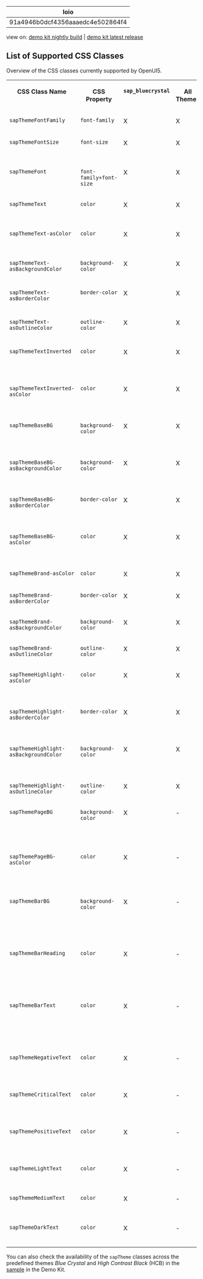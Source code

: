 <!-- loio91a4946b0dcf4356aaaedc4e502864f4 -->

| loio |
| -----|
| 91a4946b0dcf4356aaaedc4e502864f4 |

<div id="loio">

view on: [demo kit nightly build](https://sdk.openui5.org/nightly/#/topic/91a4946b0dcf4356aaaedc4e502864f4) | [demo kit latest release](https://sdk.openui5.org/topic/91a4946b0dcf4356aaaedc4e502864f4)</div>

## List of Supported CSS Classes

Overview of the CSS classes currently supported by OpenUI5.


<table>
<tr>
<th valign="top">

CSS Class Name

</th>
<th valign="top">

CSS Property

</th>
<th valign="top">

`sap_bluecrystal`

</th>
<th valign="top">

All Themes

</th>
<th valign="top">

Description

</th>
</tr>
<tr>
<td valign="top">

`sapThemeFontFamily`

</td>
<td valign="top">

`font-family`

</td>
<td valign="top">

X

</td>
<td valign="top">

X

</td>
<td valign="top">

Default font

</td>
</tr>
<tr>
<td valign="top">

`sapThemeFontSize`

</td>
<td valign="top">

`font-size`

</td>
<td valign="top">

X

</td>
<td valign="top">

X

</td>
<td valign="top">

Default font size

</td>
</tr>
<tr>
<td valign="top">

`sapThemeFont`

</td>
<td valign="top">

`font-family+font-size`

</td>
<td valign="top">

X

</td>
<td valign="top">

X

</td>
<td valign="top">

Default font and font size

</td>
</tr>
<tr>
<td valign="top">

`sapThemeText`

</td>
<td valign="top">

`color`

</td>
<td valign="top">

X

</td>
<td valign="top">

X

</td>
<td valign="top">

Default text color

</td>
</tr>
<tr>
<td valign="top">

`sapThemeText-asColor`

</td>
<td valign="top">

`color`

</td>
<td valign="top">

X

</td>
<td valign="top">

X

</td>
<td valign="top">

Default text color

</td>
</tr>
<tr>
<td valign="top">

`sapThemeText-asBackgroundColor`

</td>
<td valign="top">

`background-color`

</td>
<td valign="top">

X

</td>
<td valign="top">

X

</td>
<td valign="top">

Default text color

</td>
</tr>
<tr>
<td valign="top">

`sapThemeText-asBorderColor`

</td>
<td valign="top">

`border-color`

</td>
<td valign="top">

X

</td>
<td valign="top">

X

</td>
<td valign="top">

Default text color

</td>
</tr>
<tr>
<td valign="top">

`sapThemeText-asOutlineColor`

</td>
<td valign="top">

`outline-color`

</td>
<td valign="top">

X

</td>
<td valign="top">

X

</td>
<td valign="top">

Default text color

</td>
</tr>
<tr>
<td valign="top">

`sapThemeTextInverted`

</td>
<td valign="top">

`color`

</td>
<td valign="top">

X

</td>
<td valign="top">

X

</td>
<td valign="top">

Default color of inverted text

</td>
</tr>
<tr>
<td valign="top">

`sapThemeTextInverted-asColor`

</td>
<td valign="top">

`color`

</td>
<td valign="top">

X

</td>
<td valign="top">

X

</td>
<td valign="top">

Default color of inverted text

</td>
</tr>
<tr>
<td valign="top">

`sapThemeBaseBG`

</td>
<td valign="top">

`background-color`

</td>
<td valign="top">

X

</td>
<td valign="top">

X

</td>
<td valign="top">

Base color for all backgrounds

</td>
</tr>
<tr>
<td valign="top">

`sapThemeBaseBG-asBackgroundColor`

</td>
<td valign="top">

`background-color`

</td>
<td valign="top">

X

</td>
<td valign="top">

X

</td>
<td valign="top">

Base color for all backgrounds

</td>
</tr>
<tr>
<td valign="top">

`sapThemeBaseBG-asBorderColor`

</td>
<td valign="top">

`border-color`

</td>
<td valign="top">

X

</td>
<td valign="top">

X

</td>
<td valign="top">

Base color for all backgrounds

</td>
</tr>
<tr>
<td valign="top">

`sapThemeBaseBG-asColor`

</td>
<td valign="top">

`color`

</td>
<td valign="top">

X

</td>
<td valign="top">

X

</td>
<td valign="top">

Base color for all backgrounds

</td>
</tr>
<tr>
<td valign="top">

`sapThemeBrand-asColor`

</td>
<td valign="top">

`color`

</td>
<td valign="top">

X

</td>
<td valign="top">

X

</td>
<td valign="top">

Brand color

</td>
</tr>
<tr>
<td valign="top">

`sapThemeBrand-asBorderColor`

</td>
<td valign="top">

`border-color`

</td>
<td valign="top">

X

</td>
<td valign="top">

X

</td>
<td valign="top">

Brand color

</td>
</tr>
<tr>
<td valign="top">

`sapThemeBrand-asBackgroundColor`

</td>
<td valign="top">

`background-color`

</td>
<td valign="top">

X

</td>
<td valign="top">

X

</td>
<td valign="top">

Brand color

</td>
</tr>
<tr>
<td valign="top">

`sapThemeBrand-asOutlineColor`

</td>
<td valign="top">

`outline-color`

</td>
<td valign="top">

X

</td>
<td valign="top">

X

</td>
<td valign="top">

Brand color

</td>
</tr>
<tr>
<td valign="top">

`sapThemeHighlight-asColor`

</td>
<td valign="top">

`color`

</td>
<td valign="top">

X

</td>
<td valign="top">

X

</td>
<td valign="top">

Color for highlighted elements

</td>
</tr>
<tr>
<td valign="top">

`sapThemeHighlight-asBorderColor`

</td>
<td valign="top">

`border-color`

</td>
<td valign="top">

X

</td>
<td valign="top">

X

</td>
<td valign="top">

Color for highlighted elements

</td>
</tr>
<tr>
<td valign="top">

`sapThemeHighlight-asBackgroundColor`

</td>
<td valign="top">

`background-color`

</td>
<td valign="top">

X

</td>
<td valign="top">

X

</td>
<td valign="top">

Color for highlighted elements

</td>
</tr>
<tr>
<td valign="top">

`sapThemeHighlight-asOutlineColor`

</td>
<td valign="top">

`outline-color`

</td>
<td valign="top">

X

</td>
<td valign="top">

X

</td>
<td valign="top">

Brand color

</td>
</tr>
<tr>
<td valign="top">

`sapThemePageBG`

</td>
<td valign="top">

`background-color`

</td>
<td valign="top">

X

</td>
<td valign="top">

\-

</td>
<td valign="top">

Background color of mobile pages

</td>
</tr>
<tr>
<td valign="top">

`sapThemePageBG-asColor`

</td>
<td valign="top">

`color`

</td>
<td valign="top">

X

</td>
<td valign="top">

\-

</td>
<td valign="top">

Background color of mobile pages

</td>
</tr>
<tr>
<td valign="top">

`sapThemeBarBG`

</td>
<td valign="top">

`background-color`

</td>
<td valign="top">

X

</td>
<td valign="top">

\-

</td>
<td valign="top">

Background color for header bars in mobile pages

</td>
</tr>
<tr>
<td valign="top">

`sapThemeBarHeading` 

</td>
<td valign="top">

`color`

</td>
<td valign="top">

X

</td>
<td valign="top">

\-

</td>
<td valign="top">

Header text color for header bars in mobile pages

</td>
</tr>
<tr>
<td valign="top">

`sapThemeBarText`

</td>
<td valign="top">

`color`

</td>
<td valign="top">

X

</td>
<td valign="top">

\-

</td>
<td valign="top">

Normal text color for header bars in mobile pages

</td>
</tr>
<tr>
<td valign="top">

`sapThemeNegativeText`

</td>
<td valign="top">

`color`

</td>
<td valign="top">

X

</td>
<td valign="top">

\-

</td>
<td valign="top">

Semantic negative text color

</td>
</tr>
<tr>
<td valign="top">

`sapThemeCriticalText`

</td>
<td valign="top">

`color`

</td>
<td valign="top">

X

</td>
<td valign="top">

\-

</td>
<td valign="top">

Semantic critical text color

</td>
</tr>
<tr>
<td valign="top">

`sapThemePositiveText`

</td>
<td valign="top">

`color`

</td>
<td valign="top">

X

</td>
<td valign="top">

\-

</td>
<td valign="top">

Semantic positive text color

</td>
</tr>
<tr>
<td valign="top">

`sapThemeLightText`

</td>
<td valign="top">

`color`

</td>
<td valign="top">

X

</td>
<td valign="top">

\-

</td>
<td valign="top">

Light text color

</td>
</tr>
<tr>
<td valign="top">

`sapThemeMediumText`

</td>
<td valign="top">

`color`

</td>
<td valign="top">

X

</td>
<td valign="top">

\-

</td>
<td valign="top">

Medium text color

</td>
</tr>
<tr>
<td valign="top">

`sapThemeDarkText`

</td>
<td valign="top">

`color`

</td>
<td valign="top">

X

</td>
<td valign="top">

\-

</td>
<td valign="top">

Dark text color

</td>
</tr>
</table>

You can also check the availability of the `sapTheme` classes across the predefined themes *Blue Crystal* and *High Contrast Black* \(HCB\) in the [sample](https://sdk.openui5.org/entity/sap.ui.core.theming/sample/sap.ui.core.sample.ThemeCustomClasses) in the Demo Kit.

